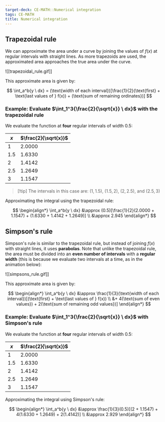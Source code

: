 ```yaml
---
target-deck: CE-MATH::Numerical integration
tags: CE-MATH
title: Numerical integration
---
```


## Trapezoidal rule

We can approximate the area under a curve by joining the values of $f(x)$ at regular intervals with straight lines. As more trapezoids are used, the approximated area approaches the true area under the curve.

![[trapezoidal_rule.gif]]

This approximate area is given by:

$$
\int_a^b{y \ dx} = (\text{width of each interval})[\frac{1}{2}(\text{first} + \text{last values of } f(x)) + (\text{sum of remaining ordinates})]
$$

<!--ID: 1727924325597-->

### Example: Evaluate $\int_1^3{\frac{2}{\sqrt{x}} \ dx}$ with the trapezoidal rule

We evaluate the function at **four** regular intervals of width $0.5$:

|$x$|$\frac{2}{\sqrt{x}}$|
|---|---|
|$1$|$2.0000$|
|$1.5$|$1.6330$|
|$2$|$1.4142$|
|$2.5$|$1.2649$|
|$3$|$1.1547$|

>[!tip] The intervals in this case are: $(1, 1.5)$, $(1.5, 2)$, $(2, 2.5)$, and $(2.5, 3)$

Approximating the integral using the trapezoidal rule:

$$
\begin{align*}
\int_a^b{y \ dx} &\approx (0.5)[\frac{1}{2}(2.0000 + 1.1547) + (1.6330 + 1.4142 + 1.2649)] \\
&\approx 2.945
\end{align*}
$$

<!--ID: 1727924325604-->

## Simpson's rule

Simpson's rule is similar to the trapezoidal rule, but instead of joining $f(x)$ with straight lines, it uses **parabolas**. Note that unlike the trapezoidal rule, the area must be divided into an **even number of intervals** with a **regular width** (this is because we evaluate two intervals at a time, as in the animation below):

![[simpsons_rule.gif]]

This approximate area is given by:

$$
\begin{align*}
\int_a^b{y \ dx} &\approx \frac{1}{3}(\text{width of each interval})[(\text{first} + \text{last values of } f(x)) \\
&+ 4(\text{sum of even values}) + 2(\text{sum of remaining odd values})]
\end{align*}
$$

<!--ID: 1727924325609-->

### Example: Evaluate $\int_1^3{\frac{2}{\sqrt{x}} \ dx}$ with Simpson's rule

We evaluate the function at **four** regular intervals of width $0.5$:

|$x$|$\frac{2}{\sqrt{x}}$|
|---|---|
|$1$|$2.0000$|
|$1.5$|$1.6330$|
|$2$|$1.4142$|
|$2.5$|$1.2649$|
|$3$|$1.1547$|

Approximating the integral using Simpson's rule:

$$
\begin{align*}
\int_a^b{y \ dx} &\approx \frac{1}{3}(0.5)[(2 + 1.1547) + 4(1.6330 + 1.2649) + 2(1.4142)] \\
&\approx 2.929
\end{align*}
$$

<!--ID: 1727924325613-->
